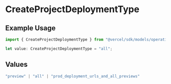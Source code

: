 # CreateProjectDeploymentType

## Example Usage

```typescript
import { CreateProjectDeploymentType } from "@vercel/sdk/models/operations/createproject.js";

let value: CreateProjectDeploymentType = "all";
```

## Values

```typescript
"preview" | "all" | "prod_deployment_urls_and_all_previews"
```